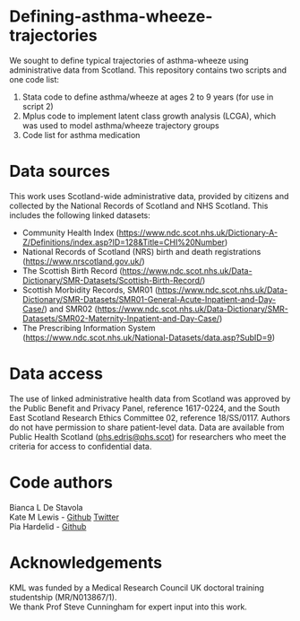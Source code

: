# Defining-asthma-wheeze-trajectories
We sought to define typical trajectories of asthma-wheeze using administrative data from Scotland. This repository contains two scripts and one code list:<br/>
1. Stata code to define asthma/wheeze at ages 2 to 9 years (for use in script 2)
2. Mplus code to implement latent class growth analysis (LCGA), which was used to model asthma/wheeze trajectory groups<br/>
3. Code list for asthma medication 
# Data sources
This work uses Scotland-wide administrative data, provided by citizens and collected by the National Records of Scotland and NHS Scotland. This includes the following linked datasets:<br/>
- Community Health Index (https://www.ndc.scot.nhs.uk/Dictionary-A-Z/Definitions/index.asp?ID=128&Title=CHI%20Number)<br/>
- National Records of Scotland (NRS) birth and death registrations (https://www.nrscotland.gov.uk/)<br/>
- The Scottish Birth Record (https://www.ndc.scot.nhs.uk/Data-Dictionary/SMR-Datasets/Scottish-Birth-Record/)<br/>
- Scottish Morbidity Records, SMR01 (https://www.ndc.scot.nhs.uk/Data-Dictionary/SMR-Datasets/SMR01-General-Acute-Inpatient-and-Day-Case/) and SMR02 (https://www.ndc.scot.nhs.uk/Data-Dictionary/SMR-Datasets/SMR02-Maternity-Inpatient-and-Day-Case/)<br/>
- The Prescribing Information System (https://www.ndc.scot.nhs.uk/National-Datasets/data.asp?SubID=9)<br/>
# Data access
The use of linked administrative health data from Scotland was approved by the Public Benefit and Privacy Panel, reference 1617-0224, and the South East Scotland Research Ethics Committee 02, reference 18/SS/0117. Authors do not have permission to share patient-level data. Data are available from Public Health Scotland (phs.edris@phs.scot) for researchers who meet the criteria for access to confidential data.<br/>
# Code authors
Bianca L De Stavola<br/>
Kate M Lewis - [Github](https://github.com/LewisKate123) [Twitter](https://twitter.com/KateMarieLewis1)<br/>
Pia Hardelid - [Github](https://github.com/kanelbulle778)<br/>
# Acknowledgements 
KML was funded by a Medical Research Council UK doctoral training studentship (MR/N013867/1).<br/>
We thank Prof Steve Cunningham for expert input into this work.

